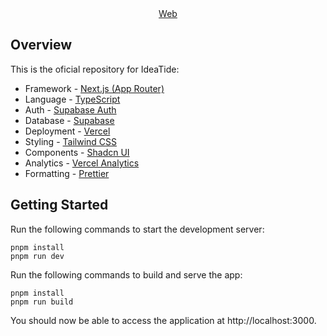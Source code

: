 <div align="center">
<a href="https://idea-tide.vercel.app/">Web</a>
</div>

## Overview

This is the oficial repository for IdeaTide:

- Framework - [Next.js (App Router)](https://nextjs.org)
- Language - [TypeScript](https://www.typescriptlang.org)
- Auth - [Supabase Auth](https://supabase.com/docs/guides/auth)
- Database - [Supabase](https://supabase.com/docs)
- Deployment - [Vercel](https://vercel.com/docs/concepts/next.js/overview)
- Styling - [Tailwind CSS](https://tailwindcss.com)
- Components - [Shadcn UI](https://ui.shadcn.com/)
- Analytics - [Vercel Analytics](https://vercel.com/analytics)
- Formatting - [Prettier](https://prettier.io)

## Getting Started

Run the following commands to start the development server:

```
pnpm install
pnpm run dev
```
Run the following commands to build and serve the app:

```
pnpm install
pnpm run build
```

You should now be able to access the application at http://localhost:3000.
